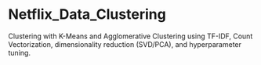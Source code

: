 # Netflix_Data_Clustering
Clustering with K-Means and Agglomerative Clustering using TF-IDF, Count Vectorization, dimensionality reduction (SVD/PCA), and hyperparameter tuning.
